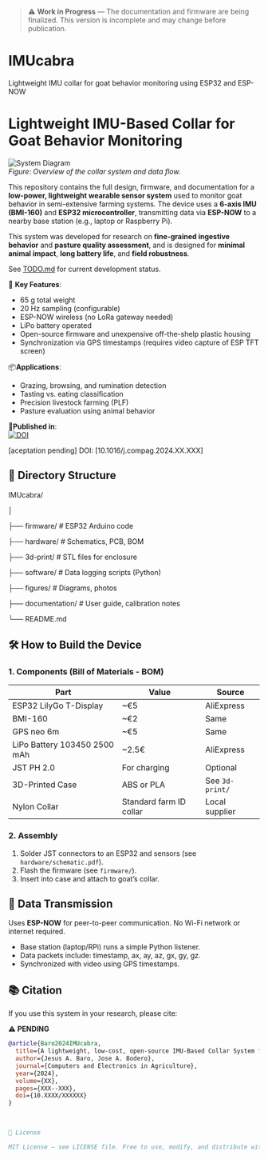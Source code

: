 > ⚠️ **Work in Progress** — The documentation and firmware are being finalized. This version is incomplete and may change before publication.
# IMUcabra
Lightweight IMU collar for goat behavior monitoring using ESP32 and ESP-NOW
# Lightweight IMU-Based Collar for Goat Behavior Monitoring

![System Diagram](figures/system_diagram.png)  
*Figure: Overview of the collar system and data flow.*

This repository contains the full design, firmware, and documentation for a **low-power, lightweight wearable sensor system** used to monitor goat behavior in semi-extensive farming systems. The device uses a **6-axis IMU (BMI-160)** and **ESP32 microcontroller**, transmitting data via **ESP-NOW** to a nearby base station (e.g., laptop or Raspberry Pi).

This system was developed for research on **fine-grained ingestive behavior** and **pasture quality assessment**, and is designed for **minimal animal impact**, **long battery life**, and **field robustness**.

See [TODO.md](TODO.md) for current development status.

🔧 **Key Features**:
- 65 g total weight
- 20 Hz sampling (configurable)
- ESP-NOW wireless (no LoRa gateway needed)
- LiPo battery operated
- Open-source firmware and unexpensive off-the-shelp plastic housing
- Synchronization via GPS timestamps (requires video capture of ESP TFT screen)

📦**Applications**:
- Grazing, browsing, and rumination detection
- Tasting vs. eating classification
- Precision livestock farming (PLF)
- Pasture evaluation using animal behavior

📄**Published in**:  
[![DOI](https://zenodo.org/badge/DOI/10.5281/zenodo.1234567.svg)](https://doi.org/10.5281/zenodo.1234567)

[aceptation pending]  DOI: [10.1016/j.compag.2024.XX.XXX]

## 📂 Directory Structure
IMUcabra/

│

├── firmware/               # ESP32 Arduino code

├── hardware/               # Schematics, PCB, BOM

├── 3d-print/               # STL files for enclosure

├── software/               # Data logging scripts (Python)

├── figures/                # Diagrams, photos

├── documentation/          # User guide, calibration notes

└── README.md

## 🛠️ How to Build the Device

### 1. Components (Bill of Materials - BOM)

| Part | Value | Source |
|------|------|--------|
| ESP32 LilyGo T-Display | ~€5 | AliExpress |
| BMI-160 | ~€2 | Same |
| GPS neo 6m | ~€5 | Same |
| LiPo Battery 103450 2500 mAh | ~2.5€ | AliExpress |
| JST PH 2.0 | For charging | Optional |
| 3D-Printed Case | ABS or PLA | See `3d-print/` |
| Nylon Collar | Standard farm ID collar | Local supplier |

### 2. Assembly
1. Solder JST connectors to an ESP32 and sensors (see `hardware/schematic.pdf`).
2. Flash the firmware (see `firmware/`).
3. Insert into case and attach to goat’s collar.

## 📡 Data Transmission

Uses **ESP-NOW** for peer-to-peer communication. No Wi-Fi network or internet required.

- Base station (laptop/RPi) runs a simple Python listener.
- Data packets include: timestamp, ax, ay, az, gx, gy, gz.
- Synchronized with video using GPS timestamps.

## 📚 Citation

If you use this system in your research, please cite:

 ⚠️ **PENDING** 

```bibtex
@article{Baro2024IMUcabra,
  title={A lightweight, low-cost, open-source IMU-Based Collar System for Real-time Behavior Monitoring in Semi-Extensive Goat Farming},
  author={Jesus A. Baro, Jose A. Bodero},
  journal={Computers and Electronics in Agriculture},
  year={2024},
  volume={XX},
  pages={XXX--XXX},
  doi={10.XXXX/XXXXXX}
}

 
 
📎 License 

MIT License – see LICENSE file. Free to use, modify, and distribute with attribution. 

